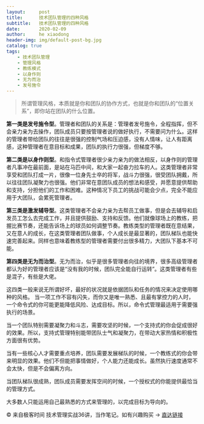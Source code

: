 ```yaml
---
layout:     post
title:      技术团队管理的四种风格
subtitle:   技术团队管理的四种风格
date:       2020-02-09
author:     he xiaodong
header-img: img/default-post-bg.jpg
catalog: true
tags:
    - 技术团队管理
    - 管理风格
    - 教练模式
    - 以身作则
    - 无为而治
    - 发号施令
---
```


> 所谓管理风格，本质就是你和团队的协作方式，也就是你和团队的“位置关系”，即你站在团队的什么位置。

**第一类是发号施令型**。管理者和团队的关系是：管理者发号施令，全程指挥，但不会亲力亲为去操作，团队成员只要按管理者说的做好执行，不需要问为什么。这样的管理者带给团队的往往是很强的控制气场和压迫感，没有人情味，让人有距离感，这种管理者在意目标和成果，团队的执行力很强，但梯度不够。

**第二类是以身作则型**。和指令式管理者很少亲力亲为的做法相反，以身作则的管理者凡事冲在最前面，是站在马匹中间，和大家一起奋力拉车的人。这类管理者非常享受和团队打成一片，很像一位身先士卒的将军，战斗力很强，很受团队拥戴，所以往往团队凝聚力也很强。他们非常在意团队成员的想法和感受，并愿意提供帮助和支持，分担他们的工作和困难。这种情况下员工的挑战可能会少点，完全不能应用于大团队，会累死管理者。

**第三类是激发辅导型**。这类管理者不会亲力亲为去帮员工做事，但是会去辅导和启发员工怎么去完成工作，并且提供鼓励、支持和反馈。他们就像球场上的教练，把握比赛节奏，还能告诉场上的球员如何调整节奏。教练类型的管理者既在意结果，又在意人的成长，在这类管理者团队做事，个人成长是最显著的，团队梯队也能快速完善起来。同样也意味着教练型的管理者需要付出很多精力，大团队下基本不可能。

**第四类是无为而治型**。无为而治，似乎是很多管理者向往的境界，很多高级管理者都认为好的管理者应该是“没有我的时候，团队完全能自行运转”。这类管理者有些是混子，有些是大佬。

这四类一般来说无所谓好坏，最好的状况就是依据团队和任务的情况来决定使用哪种的风格。
当一项工作不容有闪失，而你又是唯一熟悉、且最有掌控力的人时，一个命令式的你可能更能降低风险、达成目标。所以，命令式管理最适用于需要强执行的场景。

当一个团队特别需要凝聚力和斗志，需要攻坚的时候，一个支持式的你会促成很好的效果。所以，支持式管理特别能带团队士气和凝聚力，在带动大家热情和积极性方面很有优势。

当有一些核心人才需要重点培养，团队需要发展梯队的时候，一个教练式的你会带来明显的效果。他们不但能把事情做好，个人能力还能成长。虽然执行速度通常不会太快，但是不会偏离方向。

当团队梯队很成熟，团队成员需要发挥空间的时候，一个授权式的你能提供最恰当的管理方式。

大多数人只能运用自己最熟悉的方式来管理的，以完成目标为导向的。

© 来自极客时间 技术管理实战36讲，当作笔记。如有兴趣购买 -> [直达链接](https://hxd.best/2021/04/01/%E6%8E%A8%E8%8D%90%E5%87%A0%E4%B8%AA%E4%B8%8D%E9%94%99%E7%9A%84%E6%95%99%E7%A8%8B-%E6%9E%81%E5%AE%A2%E6%97%B6%E9%97%B4%E4%B8%93%E6%A0%8F/)
